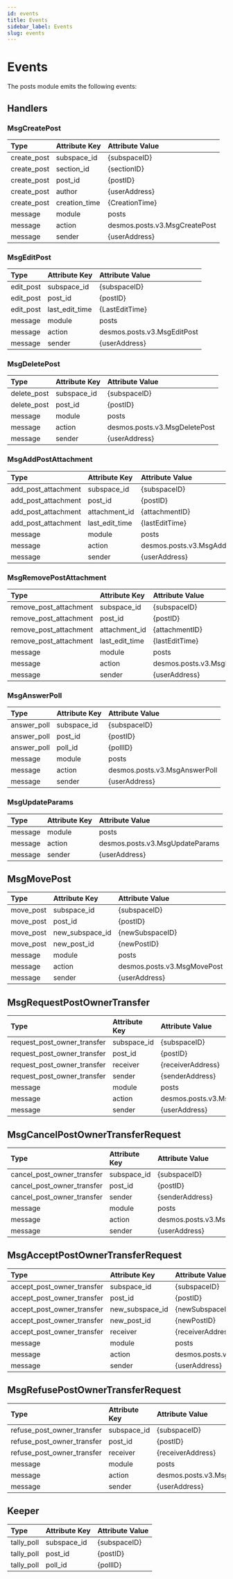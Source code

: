 ```yaml
---
id: events
title: Events
sidebar_label: Events
slug: events
---
```


# Events

The posts module emits the following events:

## Handlers

### MsgCreatePost

| **Type**    | **Attribute Key** | **Attribute Value**           | 
|:------------|:------------------|:------------------------------|
| create_post | subspace_id       | {subspaceID}                  |
| create_post | section_id        | {sectionID}                   |
| create_post | post_id           | {postID}                      |
| create_post | author            | {userAddress}                 |
| create_post | creation_time     | {CreationTime}                |
| message     | module            | posts                         |
| message     | action            | desmos.posts.v3.MsgCreatePost |
| message     | sender            | {userAddress}                 |

### MsgEditPost

| **Type**  | **Attribute Key** | **Attribute Value**         | 
|:----------|:------------------|:----------------------------|
| edit_post | subspace_id       | {subspaceID}                |
| edit_post | post_id           | {postID}                    |
| edit_post | last_edit_time    | {LastEditTime}              |
| message   | module            | posts                       |
| message   | action            | desmos.posts.v3.MsgEditPost |
| message   | sender            | {userAddress}               |

### MsgDeletePost

| **Type**    | **Attribute Key** | **Attribute Value**           | 
|:------------|:------------------|:------------------------------|
| delete_post | subspace_id       | {subspaceID}                  |
| delete_post | post_id           | {postID}                      |
| message     | module            | posts                         |
| message     | action            | desmos.posts.v3.MsgDeletePost |
| message     | sender            | {userAddress}                 |

### MsgAddPostAttachment

| **Type**            | **Attribute Key** | **Attribute Value**                  | 
|:--------------------|:------------------|:-------------------------------------|
| add_post_attachment | subspace_id       | {subspaceID}                         |
| add_post_attachment | post_id           | {postID}                             |
| add_post_attachment | attachment_id     | {attachmentID}                       |
| add_post_attachment | last_edit_time    | {lastEditTime}                       |
| message             | module            | posts                                |
| message             | action            | desmos.posts.v3.MsgAddPostAttachment |
| message             | sender            | {userAddress}                        |

### MsgRemovePostAttachment

| **Type**               | **Attribute Key** | **Attribute Value**                     | 
|:-----------------------|:------------------|:----------------------------------------|
| remove_post_attachment | subspace_id       | {subspaceID}                            |
| remove_post_attachment | post_id           | {postID}                                |
| remove_post_attachment | attachment_id     | {attachmentID}                          |
| remove_post_attachment | last_edit_time    | {lastEditTime}                          |
| message                | module            | posts                                   |
| message                | action            | desmos.posts.v3.MsgRemovePostAttachment |
| message                | sender            | {userAddress}                           |    

### MsgAnswerPoll

| **Type**    | **Attribute Key** | **Attribute Value**           | 
|:------------|:------------------|:------------------------------|
| answer_poll | subspace_id       | {subspaceID}                  |
| answer_poll | post_id           | {postID}                      |
| answer_poll | poll_id           | {pollID}                      |
| message     | module            | posts                         |
| message     | action            | desmos.posts.v3.MsgAnswerPoll |
| message     | sender            | {userAddress}                 |

### MsgUpdateParams

| **Type** | **Attribute Key** | **Attribute Value**             | 
|:---------|:------------------|:--------------------------------|
| message  | module            | posts                           |
| message  | action            | desmos.posts.v3.MsgUpdateParams |
| message  | sender            | {userAddress}                   |

## MsgMovePost

| **Type**  | **Attribute Key** | **Attribute Value**         | 
|:----------|:------------------|:----------------------------|
| move_post | subspace_id       | {subspaceID}                |
| move_post | post_id           | {postID}                    |
| move_post | new_subspace_id   | {newSubspaceID}             |
| move_post | new_post_id       | {newPostID}                 |
| message   | module            | posts                       |
| message   | action            | desmos.posts.v3.MsgMovePost |
| message   | sender            | {userAddress}               |

## MsgRequestPostOwnerTransfer

| **Type**                    | **Attribute Key** | **Attribute Value**                         | 
|:----------------------------|:------------------|:--------------------------------------------|
| request_post_owner_transfer | subspace_id       | {subspaceID}                                |
| request_post_owner_transfer | post_id           | {postID}                                    |
| request_post_owner_transfer | receiver          | {receiverAddress}                           |
| request_post_owner_transfer | sender            | {senderAddress}                             |
| message                     | module            | posts                                       |
| message                     | action            | desmos.posts.v3.MsgRequestPostOwnerTransfer |
| message                     | sender            | {userAddress}                               |

## MsgCancelPostOwnerTransferRequest

| **Type**                   | **Attribute Key** | **Attribute Value**                               | 
|:---------------------------|:------------------|:--------------------------------------------------|
| cancel_post_owner_transfer | subspace_id       | {subspaceID}                                      |
| cancel_post_owner_transfer | post_id           | {postID}                                          |
| cancel_post_owner_transfer | sender            | {senderAddress}                                   |
| message                    | module            | posts                                             |
| message                    | action            | desmos.posts.v3.MsgCancelPostOwnerTransferRequest |
| message                    | sender            | {userAddress}                                     |

## MsgAcceptPostOwnerTransferRequest

| **Type**                   | **Attribute Key** | **Attribute Value**                               | 
|:---------------------------|:------------------|:--------------------------------------------------|
| accept_post_owner_transfer | subspace_id       | {subspaceID}                                      |
| accept_post_owner_transfer | post_id           | {postID}                                          |
| accept_post_owner_transfer | new_subspace_id   | {newSubspaceID}                                   |
| accept_post_owner_transfer | new_post_id       | {newPostID}                                       |
| accept_post_owner_transfer | receiver          | {receiverAddress}                                 |
| message                    | module            | posts                                             |
| message                    | action            | desmos.posts.v3.MsgAcceptPostOwnerTransferRequest |
| message                    | sender            | {userAddress}                                     |

## MsgRefusePostOwnerTransferRequest

| **Type**                   | **Attribute Key** | **Attribute Value**                               | 
|:---------------------------|:------------------|:--------------------------------------------------|
| refuse_post_owner_transfer | subspace_id       | {subspaceID}                                      |
| refuse_post_owner_transfer | post_id           | {postID}                                          |
| refuse_post_owner_transfer | receiver          | {receiverAddress}                                 |
| message                    | module            | posts                                             |
| message                    | action            | desmos.posts.v3.MsgRefusePostOwnerTransferRequest |
| message                    | sender            | {userAddress}                                     |

## Keeper

| **Type**   | **Attribute Key** | **Attribute Value** | 
|:-----------|:------------------|:--------------------|
| tally_poll | subspace_id       | {subspaceID}        |
| tally_poll | post_id           | {postID}            |
| tally_poll | poll_id           | {pollID}            |
